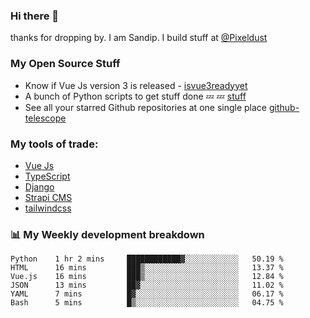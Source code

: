 ### Hi there 👋

thanks for dropping by.
I am Sandip. I build stuff at [@Pixeldust](github.com/pixeldust-in/)

###  **My Open Source Stuff**

 - Know if Vue Js version 3 is released -  [isvue3readyyet](https://github.com/sandiprb/isvue3readyyet)
 - A bunch of Python scripts to get stuff done 💤 💤 [stuff](https://github.com/sandiprb/stuff)
 - See all your starred Github repositories at one single place [github-telescope](https://github.com/sandiprb/github-telescope)



###  **My tools of trade:**
 - [Vue Js](https://github.com/vuejs/vue/)
 - [TypeScript](https://github.com/microsoft/TypeScript)
 - [Django](github.com/django/django)
 - [Strapi CMS](github.com/strapi/strapi)
 - [tailwindcss](https://github.com/tailwindlabs/tailwindcss)


###  📊 **My Weekly development breakdown**
<!--START_SECTION:waka-->

```text
Python    1 hr 2 mins     ████████████▓░░░░░░░░░░░░   50.19 %
HTML      16 mins         ███▒░░░░░░░░░░░░░░░░░░░░░   13.37 %
Vue.js    16 mins         ███▒░░░░░░░░░░░░░░░░░░░░░   12.84 %
JSON      13 mins         ██▓░░░░░░░░░░░░░░░░░░░░░░   11.02 %
YAML      7 mins          █▓░░░░░░░░░░░░░░░░░░░░░░░   06.17 %
Bash      5 mins          █▒░░░░░░░░░░░░░░░░░░░░░░░   04.75 %
```

<!--END_SECTION:waka-->
